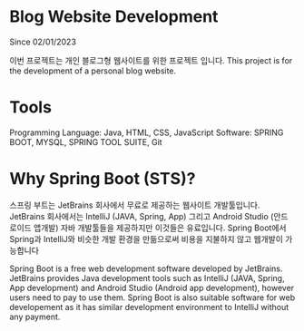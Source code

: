 # Blog Website Development
Since 02/01/2023

이번 프로젝트는 개인 블로그형 웹사이트를 위한 프로젝트 입니다.
This project is for the development of a personal blog website.

# Tools
Programming Language: Java, HTML, CSS, JavaScript
Software: SPRING BOOT, MYSQL, SPRING TOOL SUITE, Git

# Why Spring Boot (STS)?
스프링 부트는 JetBrains 회사에서 무료로 제공하는 웹사이트 개발툴입니다.
JetBrains 회사에서는 IntelliJ (JAVA, Spring, App) 그리고 Android Studio (안드로이드 앱개발) 자바 개발툴들을 제공하지만 이것들은 유료입니다.
Spring Boot에서 Spring과 IntelliJ와 비슷한 개발 환경을 만듦으로써 비용을 지불하지 않고 웹개발이 가능합니다

Spring Boot is a free web development software developed by JetBrains.<br>
JetBrains provides Java development tools such as IntelliJ (JAVA, Spring, App development) and Android Studio (Android app development), however users need to pay to use them.
Spring Boot is also suitable software for web developement as it has similar development environment to IntelliJ without any payment.



